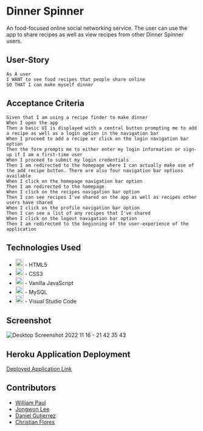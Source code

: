 # Dinner Spinner
An food-focused online social networking service. The user can use the app to share recipes as well as view recipes from other Dinner Spinner users. 


## User-Story
```
As A user
I WANT to see food recipes that people share online
SO THAT I can make myself dinner
```

## Acceptance Criteria
```
Given that I am using a recipe finder to make dinner 
When I open the app
Then a basic UI is displayed with a central button prompting me to add a recipe as well as a login option in the navigation bar
When I proceed to add a recipe or click on the login navigation bar option
Then the form prompts me to either enter my login information or sign-up if I am a first-time user
When I proceed to submit my login credentials
Then I am redirected to the homepage where I can actually make use of the add recipe button. There are also four navigation bar options available
When I click on the homepage navigation bar option
Then I am redirected to the homepage
When I click on the recipes navigation bar option
Then I can see recipes I've shared on the app as well as recipes other users have shared
When I click on the profile navigation bar option
Then I can see a list of any recipes that I've shared 
When I click on the logout navigation bar option
Then I am redirected to the beginning of the user-experience of the application
```

## Technologies Used
- <a href="https://www.w3.org/TR/html5/" title="HTML5"><img src="https://github.com/get-icon/geticon/raw/master/icons/html-5.svg" alt="HTML5" width="21px" height="21px"></a> - HTML5
- <a href="https://www.w3.org/TR/CSS/" title="CSS3"><img src="https://github.com/get-icon/geticon/raw/master/icons/css-3.svg" alt="CSS3" width="21px" height="21px"></a> - CSS3
- <a href="https://developer.mozilla.org/en-US/docs/Web/JavaScript" title="JavaScript"><img src="https://github.com/get-icon/geticon/raw/master/icons/javascript.svg" alt="JavaScript" width="21px" height="21px"></a> - Vanilla JavaScript
- <a href="https://dev.mysql.com/" title="MySQL"><img src="https://github.com/get-icon/geticon/raw/master/icons/mysql.svg" alt="MySQL" width="21px" height="21px"></a> - MySQL
- <a href="https://code.visualstudio.com/" title="Visual Studio Code"><img src="https://github.com/get-icon/geticon/raw/master/icons/visual-studio-code.svg" alt="Visual Studio Code" width="21px" height="21px"></a> - Visual Studio Code

## Screenshot

![Desktop Screenshot 2022 11 16 - 21 42 35 43](https://user-images.githubusercontent.com/109697090/202366570-53b498be-0eb2-4f52-bf1e-f513e5b68f0b.png)

## Heroku Application Deployment
[Deployed Application Link](https://dinner-spinnerrr.herokuapp.com/)

## Contributors
- [William Paul](https://github.com/Alwayswithaname)
- [Jongwon Lee](https://github.com/JongwonLee123)
- [Daniel Gutierrez](https://github.com/LeinadZz)
- [Christian Flores](https://github.com/c1flores)
